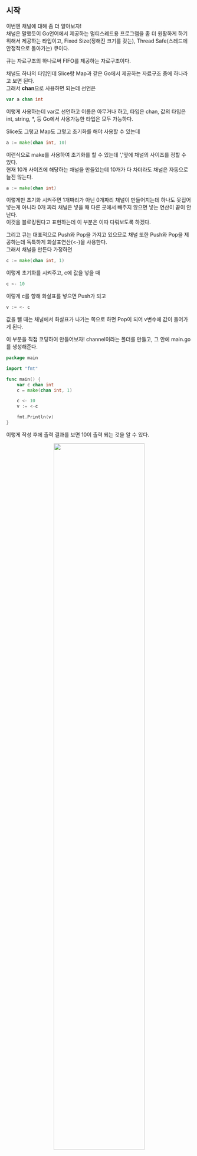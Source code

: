 ## 시작
이번엔 채널에 대해 좀 더 알아보자! <br />
채널은 말했듯이 Go언어에서 제공하는 멀티스레드용 프로그램을 좀 더 원활하게 하기 위해서 제공하는 타입이고, Fixed Size(정해진 크기를 갖는), Thread Safe(스레드에 안정적으로 돌아가는) 큐이다. <br />

큐는 자료구조의 하나로써 FIFO를 제공하는 자료구조이다. <br />

채널도 하나의 타입인데 Slice랑 Map과 같은 Go에서 제공하는 자료구조 중에 하나라고 보면 된다. <br />
그래서 **chan**으로 사용하면 되는데 선언은 <br />

``` Go
var a chan int
```

이렇게 사용하는데 var로 선언하고 이름은 아무거나 하고, 타입은 chan, 값의 타입은 int, string, *, 등 Go에서 사용가능한 타입은 모두 가능하다. <br />

Slice도 그렇고 Map도 그렇고 초기화를 해야 사용할 수 있는데 

``` Go
a := make(chan int, 10)
```

이런식으로 make를 사용하여 초기화를 할 수 있는데 ','옆에 채널의 사이즈를 정할 수 있다. <br />
현재 10개 사이즈에 해당하는 채널을 만들었는데 10개가 다 차더라도 채널은 자동으로 늘진 않는다. <br />

``` Go
a := make(chan int)
```

이렇게만 초기화 시켜주면 1개짜리가 아닌 0개짜리 채널이 만들어지는데 하나도 못집어 넣는게 아니라 0개 짜리 채널은 넣을 때 다른 곳에서 빼주지 않으면 넣는 연산이 끝이 안난다. <br />
이것을 블로킹된다고 표현하는데 이 부분은 이따 다뤄보도록 하겠다. <br />

그리고 큐는 대표적으로 Push와 Pop을 가지고 있으므로 채널 또한 Push와 Pop을 제공하는데 독특하게 화살표연산(<-)을 사용한다. <br />
그래서 채널을 만든다 가정하면 <br />

``` Go
c := make(chan int, 1)
```
이렇게 초기화를 시켜주고, c에 값을 넣을 때 <br />

``` Go
c <- 10
```
이렇게 c를 향해 화살표를 넣으면 Push가 되고 <br />

``` Go
v := <- c
```

값을 뺄 때는 채널에서 화살표가 나가는 쪽으로 하면 Pop이 되어 v변수에 값이 들어가게 된다. <br />

이 부분을 직접 코딩하여 만들어보자! channel이라는 폴더를 만들고, 그 안에 main.go를 생성해준다. <br />

``` Go
package main

import "fmt"

func main() {
	var c chan int
	c = make(chan int, 1)

	c <- 10
	v := <-c

	fmt.Println(v)
}
```
이렇게 작성 후에 출력 결과를 보면 10이 출력 되는 것을 알 수 있다.<br />
<p align = "center"> <img src = "https://user-images.githubusercontent.com/33046341/103984133-e956fa80-51c9-11eb-8e7f-04252a2c39d0.png" width = 70%> </img></p>

이번에는 0개짜리 int형 채널을 만들었다고 가정해보자. 이 때 다른 스레드에서 빼주지 않으면 넣는 구문이 끝나지 않는다고 했는데 이 부분을 구현하여 어떻게 결과가 나오는지 확인해보자! <br />
<p align = "center"> <img src = "https://user-images.githubusercontent.com/33046341/103984306-36d36780-51ca-11eb-80f8-01b77eb5d6a9.png" width = 70%> </img></p>
deadlock이 발생했다고 출력되었고, 그 옆에 all goroutines are asleep라는 문구가 있는데 모든 고루틴이 잠자고 있다는 의미이며 deadlock이 발생하여 더 이상 진행 할 수 없다는 의미이다. <br />

그 이유는 `c <- 10` 이 부분에서 c가 0개 짜리라서 다른곳에서 빼주지 않았기 때문에 멈춘 것이다. <br />

이번엔 pop()을 만들어보자! <br />
``` Go
func pop(c chan int) {
	fmt.Println("pop func...")
	v := <- c
	fmt.Println(v)
}

func main() {
	var c chan int
	c = make(chan int)
  
	go pop(c)
	c <- 10

	fmt.Println("end of program")
}
```
이렇게 pop을 해주면 어떻게 되는지 확인해보자! <br />

<p align = "center"> <img src = "https://user-images.githubusercontent.com/33046341/103984758-1061fc00-51cb-11eb-9992-505ef0b56b15.png" width = 70%> </img></p>

코드를 살펴보자면 pop()이 go Thread를 통해 실행 되었기 때문에 `fmt.Println("pop func...")`이 먼저 찍히게 되고, 그리고 `v := <- c`여기에서 대기를 하고 있다가 main()에서 10을 집어 넣으면 <br />
`v := <- c`에서 빠지기 때문에 그대로 멈추지 않고, `fmt.Println("end of program")`이 출력되게 된다. <br />

이 부분을 자세히 설명하자면 우리가 Go Thread 2개를 만들었었는데 <br />
Go Thread1은 main(), Go Thread2는 pop()을 실행하게 된다. 표로 살펴보면 아래와 같다. <br />

|Go Thread1|Go Thread2|
|---|---|
|main()|pop()|
||"pop"|
|c <- 10|v:= <- c|
|"end of program"|"10"|
 
처음에 main()에서 pop()을 만들어서 Go Thread2에서 pop을 출력을 했고, 그 다음 v에 값을 뺐는데 뺄 값이 없기 때문에 이 빼는 구문에서 값이 생길 때 까지 기다리고 있는 상태가 된다. <br />
그래서 값을 넣었을 때 `v:= <- c`이 빠져 나오게 되고, 그 다음 10이라는 값을 출력하게 되고, Thread1은 길이가 0개짜리 이므로 `c <- 10`에서 값이 빠질 때까지 기다리고 있다가 Thread2에서 값이 빠졌을 때 end of program을 출력하게 된다. <br />

이를 통해 길이가 0개짜리인 채널은 다른 스레드에서 값을 뺄 때 까지 기다린다는 것을 알 수 있다. <br />

이 것을 통해서 어떤것을 할 수 있냐면 저번에 언급했던 컨베이어 벨트 시스템이라고 부르는 Producer - Consumer 패턴을 만들 수 있다. <br />
지금 이 부분을 사용하여 만들어보자! <br />

자동차 공장을 만든다는 가정해서 carfactory라는 폴더를 생성해주고, 그 안에 main.go를 만들어주자! <br />

``` Go
package main

type Car struct {
	val string
}

func MakeTire(carChan chan Car, outChan chan Car) {
	car := <- carChan
	car.val += "Tire, "

	outChan <- car
}
```
먼저 타이어를 만드는 함수를 만들었다. <br />
차체가 넘어오는 큐인 carChan을 받아오는 함수이고, 받아온 carChan을 빼서 받아오고, val에 Tire를 추가해주었다. <br />
그리고 Tire가 추가된 것을 outChan에 집어 넣어준다. <br />

이제 타이어를 만들었고, 엔진을 만드는 함수를 추가해보자! <br />

``` Go
func MakeEngine(carChan chan Car, outChan chan Car) {
	car := <- carChan
	car.val += "Engine, "

	outChan <- car
}
```
타이어 만드는 함수와 구조는 같다. 우선은 이렇게 만들어주고, main()를 추가해주자! <br />

``` Go
func main() {
	chan1 := make(chan Car)
	chan2 := make(chan Car)
	chan3 := make(chan Car)

	go MakeTire(chan1, chan2)
	go MakeEngine(chan2, chan3)

	chan1 <- Car{val: "Car1: "}
	result := <-chan3

	fmt.Println(result.val)
}
```
채널을 초기화 시켜주고, chan1에 Car를 하나 만들어주고, chan1에 타이어를 붙여서 chan2에 넘겨주고, chan2에 엔진을 붙여서 chan3에 넣어주니 결과값을 chan3에서 받아오면 된다. <br />
그 후 출력을 시켜 결과를 확인해보자! <br />

<p align = "center"> <img src = "https://user-images.githubusercontent.com/33046341/103989992-da754580-51d3-11eb-9bfa-695e20770ed7.png" width = 70%> </img></p>

이번에는 무한루프를 돌도록 수정해보자! <br />

``` Go
func MakeTire(carChan chan Car, outChan chan Car) {
	for {
		car := <-carChan
		car.val += "Tire, "

		outChan <- car
	}

}

func MakeEngine(carChan chan Car, outChan chan Car) {
	for {
		car := <-carChan
		car.val += "Engine, "

		outChan <- car
	}

}
```

이렇게 바꾸어주고, 차체를 입력하는 부분도 만들어주자! <br />
``` GO
func StartWork(chan1 chan Car) {
	i := 0
	for {
		time.Sleep(1 * time.Second)
		chan1 <- Car{val: "Car" + strconv.Atoi(i)}
		i++
	}
}
```
이렇게 1초씩 만들도록 해준다. 시작점이라고 생각하면 된다. <br />

그 후 main()로 내려와서 <br />
``` Go
func main() {
	chan1 := make(chan Car)
	chan2 := make(chan Car)
	chan3 := make(chan Car)

	go StartWork(chan1)
	go MakeTire(chan1, chan2)
	go MakeEngine(chan2, chan3)

	for {
		result := <-chan3
		fmt.Println(result.val)
	}

}
```
`go StartWork(chan1)`를 추가 해준 뒤, 결과를 출력하는 부분도 무한 루프로 돌려준다. <br />

그 후 실행을 시켜보자! <br />

<p align = "center"> <img src = "https://user-images.githubusercontent.com/33046341/103992565-a56af200-51d7-11eb-87e2-d3a3b41bfc05.png" width = 70%> </img></p>
1초 단위로 쉬면서 계속 출력하는 것을 알 수 있다. <br />

그래서 Go언어에서는 멀티 스레드를 제공하기 위해 Go Thread와 Channel, Select를 제공하고 있다. <br />
이 3가지를 하면 굉장히 효율적으로 멀티 스레드를 만들 수 있다. <br />

그래서 Go언어가 갖는 최대 강점중에 하나가 멀티스레드 환경에서 최적화된 프로그래밍을 할 수 있다는 것이 있다. <br />

그렇다면 왜 멀티스레드를 사용하면 훨씬 복잡해지는 문제에 직면하게 되는데 왜 사용해야 할까? <br />
답은 효율적으로 만들기 위해서이다. 머신의 성능을 최대한 이용하기 위해서이다. <br />

예를 들어 지금 사용하는 컴퓨터가 CPU가 2개가 있다 가정하면 싱글 스레드로 하게 되면 한쪽에서만 스레드를 돌리고 있고, 다른 쪽에선 놀게 되는데 이 노는 자원을 놀지 않게 하기 위해서는 <br />
2개의 스레드를 만들어서 프로그램을 실행시키면 된다. <br />

물론 싱글스레드로 할 경우에 장점이 더 많은데 프로그램이 간단해지고, DeadLock문제도 발생하지 않아 더 좋은데 <br />
멀티 스레드를 현대 프로그램에서 필수인 이유는 **공짜점심** 이 끝났기 때문이다.<br />

이 말은 이전에 무어의 법칙이라는게 있다. 무어가 인텔의 전 CEO인데 앞으로 인텔에서 나온 CPU는 성능이 1년에 2배씩 좋아질 것이다. 라고 했었고, 이 법칙을 지키기 위해 인텔이 엄청난 노력을 했었다. <br />
근데 이 법칙이 깨져서 매년 인텔에서 2배이상 빠른 CPU를 만들어 내지 못하게 됐다. 이유는 이미 집적도가 너무 높아졌기 때문인데 이 집적도는 CPU의 같은 면적에 얼마나 많은 트랜지스터를 집어 넣느냐가 관건인데 이 트랜지스터가 나노공정까지 굉장히 작게 만들었었는데 너무 작게 만들다보니 물리적 한계에 부딫히게 되었다. <br />

대표적으로 열이 많이 발생하게 되었고, 전자방해라고 해서 너무 집적도가 높다 보니 서로간에 전기적신호, 자기장이 발생하게 되어 잘 컨트롤 하기가 어려워졌다. <br />
그래서 이런 요소들로 인해서 CPU를 더 많이 집어 넣을 수가 없다. 그래서 현대의 CPU회사들(인텔, AMD)이 어떤 방식을 취했냐면 멀티코어로 가는 방향으로 취했다. <br />
하나의 코어를 더 빠르게 만들지 못하니까 여러개 만들자!로 바뀌어서 쿼드, 헥사, 옥타코어 등의 들이 나오게 되었다.<br />

그래서 공짜점심이라는 것은 무엇이냐면 가만히 있어도 컴퓨터가 2배씩 빨라지니까 프로그램이 가만히 있어도 (아무런 수정을 하지 않아도) 2배씩 빨라져서 공짜점심이라고 불렀다. <br />
근데 공짜점심이 끝났다는 것은 이제 가만히 있어도 2배씩 빨라지지 않는다는 것을 의미한다. 그래서 이제 CPU의 성능을 다 뽑아오기 위해서는 멀티스레드를 꼭 써야겠다. 라는 것이다. <br />

그런데 꼭 멀티 스레드를 쓰지 않아도 된다. 멀티 프로세스를 해도 된다. <br />
현재 윈도우 운영체제는 멀티프로세스를 제공하고 있다. 멀티 태스킹이라고 하는데 저번에 얘기 했었지만 지금 윈도우즈도 돌리고 있는 프로그램 수가 수십개가 된다 했었는데 <br />
이 얘기는 각각 돌아가는 프로세스가 싱글스레드여도 돌아가는 프로세스가 4개면 4개의 CPU가 각각 프로세스를 맡아서 돌릴 수 있다는 것이다. <br />

그렇다는 얘기는 1개의 프로세스가 4개의 스레드를 가지고 있는 것과, 4개의 프로세스가 1개의 스레드를 가지고 있는 것과 비슷하다는 얘기이다. <br />
물론 운영체제에서는 스레드와 프로세스를 돌리는 기준은 다르지만 비슷하다. <br />

그리고 현대 프로그래밍에서는 가상화가 잘 되기 때문에 가상화를 이용해서 싱글 스레드를 가지고 있는 프로세스를 수십, 수백개를 돌릴 수 있다. <br />
이걸 이용하면 굳이 멀티 스레드를 사용하지 않고, 싱글 스레드로 CPU의 성능을 최대한으로 끌어 올릴 수 있지만 모든 경우에 다 맞다는 아닌점 알아야 한다. <br />
상황에 따라 멀티 프로세스를 가야하는 상황이 있고, 멀티 스레드로 가야 하는 상황을 알아두어야 한다. <br />

다음에는 Select에 대해 알아보도록 하겠다. <br />


